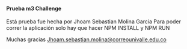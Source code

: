 #### Prueba m3 Challenge

Está prueba fue hecha por Jhoam Sebastian Molina Garcia Para poder correr la aplicación solo hay que hacer NPM INSTALL y NPM RUN

Muchas gracias 
Jhoam.sebastian.molina@correounivalle.edu.co
